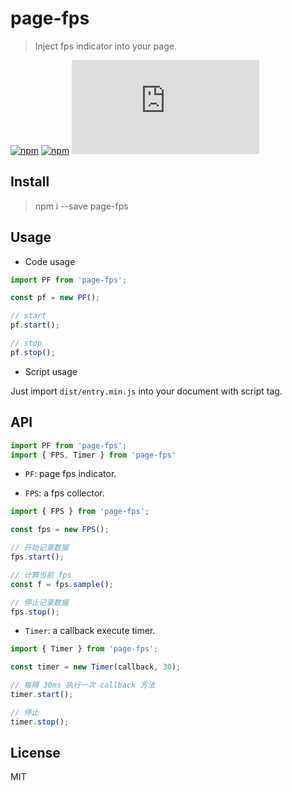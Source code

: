 # page-fps

> Inject fps indicator into your page.


[![npm](https://img.shields.io/npm/v/page-fps.svg)](https://www.npmjs.com/package/page-fps)
[![npm](https://img.shields.io/npm/dm/page-fps.svg)](https://www.npmjs.com/package/page-fps)
[![gzip](http://img.badgesize.io/https://unpkg.com/page-fps/dist/pf.min.js?compression=gzip)](https://unpkg.com/page-fps/dist/pf.min.js)



## Install

> npm i --save page-fps



## Usage


 - Code usage

```js
import PF from 'page-fps';

const pf = new PF();

// start
pf.start();

// stop
pf.stop();
```


 - Script usage

Just import `dist/entry.min.js` into your document with script tag.



## API


```ts
import PF from 'page-fps';
import { FPS, Timer } from 'page-fps'
```

 - `PF`: page fps indicator.

 - `FPS`: a fps collector.
 
```ts
import { FPS } from 'page-fps';

const fps = new FPS();

// 开始记录数据
fps.start();

// 计算当前 fps
const f = fps.sample();

// 停止记录数据
fps.stop();
```

 - `Timer`: a callback execute timer.

```ts
import { Timer } from 'page-fps';

const timer = new Timer(callback, 30);

// 每隔 30ms 执行一次 callback 方法
timer.start();

// 停止
timer.stop();
```



## License

MIT
